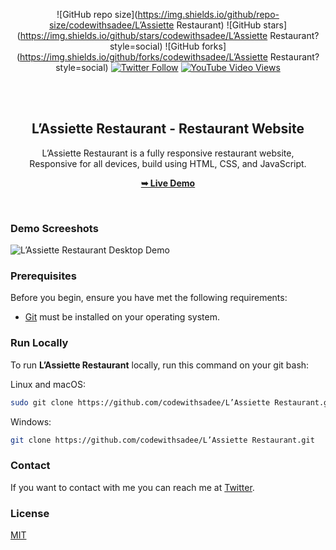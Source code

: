 <div align="center">
  
  ![GitHub repo size](https://img.shields.io/github/repo-size/codewithsadee/L’Assiette Restaurant)
  ![GitHub stars](https://img.shields.io/github/stars/codewithsadee/L’Assiette Restaurant?style=social)
  ![GitHub forks](https://img.shields.io/github/forks/codewithsadee/L’Assiette Restaurant?style=social)
[![Twitter Follow](https://img.shields.io/twitter/follow/codewithsadee_?style=social)](https://twitter.com/intent/follow?screen_name=codewithsadee_)
  [![YouTube Video Views](https://img.shields.io/youtube/views/CjVGp5kGHxA?style=social)](https://youtu.be/CjVGp5kGHxA)

  <br />
  <br />

  <h2 align="center">L’Assiette Restaurant - Restaurant Website</h2>

  L’Assiette Restaurant is a fully responsive restaurant website, <br />Responsive for all devices, build using HTML, CSS, and JavaScript.

  <a href="https://codewithsadee.github.io/L’Assiette Restaurant/"><strong>➥ Live Demo</strong></a>

</div>

<br />

### Demo Screeshots

![L’Assiette Restaurant Desktop Demo](./readme-images/desktop.png "Desktop Demo")

### Prerequisites

Before you begin, ensure you have met the following requirements:

* [Git](https://git-scm.com/downloads "Download Git") must be installed on your operating system.

### Run Locally

To run **L’Assiette Restaurant** locally, run this command on your git bash:

Linux and macOS:

```bash
sudo git clone https://github.com/codewithsadee/L’Assiette Restaurant.git
```

Windows:

```bash
git clone https://github.com/codewithsadee/L’Assiette Restaurant.git
```

### Contact

If you want to contact with me you can reach me at [Twitter](https://www.twitter.com/codewithsadee).

### License

[MIT](https://choosealicense.com/licenses/mit/)
